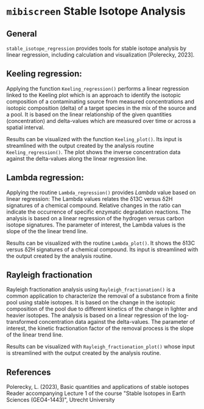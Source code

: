 # `mibiscreen` Stable Isotope Analysis

## General

`stable_isotope_regression` provides tools for stable isotope analysis by linear regression, including calculation and visualization 
[Polerecky, 2023].

## Keeling regression: 

Applying the function `Keeling_regression()` performs a linear regression linked to the Keeling plot which is an approach to identify the isotopic composition of a contaminating source from measured concentrations and isotopic composition (delta) of a target species in the mix of the source and a pool. It is based on the linear relationship of the given quantities (concentration) and delta-values which are measured over time or across a spatial interval.

Results can be visualized with the function `Keeling_plot()`. Its input is streamlined with the output created by the analysis routine `Keeling_regression()`. The plot shows the inverse concentration data against the delta-values along the linear regression line.

## Lambda regression: 

Applying the routine `Lambda_regression()` provides *Lambda* value based on linear regression: The Lambda values relates the δ13C versus δ2H signatures of a chemical compound. Relative changes in the ratio can indicate the occurrence of specific enzymatic degradation reactions. The analysis is based on a linear regression of the hydrogen versus carbon isotope signatures. The parameter of interest, the Lambda values is the slope of the the linear trend line. 

Results can be visualized with the routine `Lambda_plot()`. It shows the δ13C versus δ2H signatures of a chemical compound. Its input is streamlined with the output created by the analysis routine.

## Rayleigh fractionation

Rayleigh fractionation analysis using `Rayleigh_fractionation()` is a common application to characterize the removal of a substance from a finite pool using stable isotopes. It is based on the change in the isotopic composition of the pool due to different kinetics of the change in lighter and heavier isotopes. The analysis is based on a linear regression of the log-transformed concentration data against the delta-values. The parameter of interest, the kinetic fractionation factor of the removal process is the slope of the linear trend line. 

Results can be visualized with `Rayleigh_fractionation_plot()` whose input is streamlined with the output created by the analysis routine.

## References

Polerecky, L. (2023), Basic quantities and applications of stable isotopes Reader accompanying Lecture 1 of the course "Stable Isotopes in Earth Sciences (GEO4-1443)", Utrecht University

